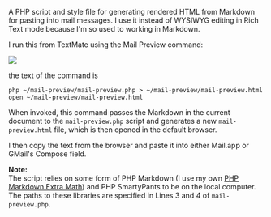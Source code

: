 A PHP script and style file for generating rendered HTML from Markdown for pasting into mail messages. I use it instead of WYSIWYG editing in Rich Text mode because I'm so used to working in Markdown.

I run this from TextMate using the Mail Preview command:

<img class="ss" src="http://www.leancrew.com/all-this/images2010/tm-mail-preview.png" />

the text of the command is

    php ~/mail-preview/mail-preview.php > ~/mail-preview/mail-preview.html
    open ~/mail-preview/mail-preview.html

When invoked, this command passes the Markdown in the current document to the `mail-preview.php` script and generates a new `mail-preview.html` file, which is then opened in the default browser.

I then copy the text from the browser and paste it into either Mail.app or GMail's Compose field.

**Note:**  
The script relies on some form of PHP Markdown (I use my own [PHP Markdown Extra Math][1]) and PHP SmartyPants to be on the local computer. The paths to these libraries are specified in Lines 3 and 4 of `mail-preview.php`.

[1]: http://github.com/drdrang/php-markdown-extra-math
